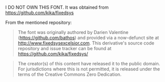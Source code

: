 I DO NOT OWN THIS FONT. It was obtained from https://github.com/kika/fixedsys

From the mentioned repository:

> The font was originally authored by Darien Valentine (https://github.com/bathos) and
> provided via a now-defunct site at http://www.fixedsysexcelsior.com.
> This derivative's source code repository and issue tracker can be found at https://github.com/kika/fixedsys/

> The creator(s) of this content have released it to the public domain.
> For jurisdictions where this is not permitted, it is released under
> the terms of the Creative Commons Zero Dedication.

